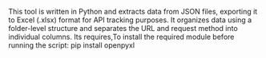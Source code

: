 This tool is written in Python and extracts data from JSON files, exporting it to Excel (.xlsx) format for API tracking purposes. 
It organizes data using a folder-level structure and separates the URL and request method into individual columns.
Its requires,To install the required module before running the script:
pip install openpyxl
